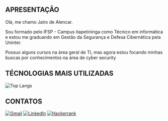 ## APRESENTAÇÃO

Olá, me chamo Jairo de Alencar.

Sou formado pelo IFSP - Campus itapetininga como Técnico em informática e estou me graduando em Gestão da Segurança e Defesa Cibernética pela Uninter.

Possuo alguns cursos na área geral de TI, mas agora estou focando minhas buscas por conhecimentos na área de cyber security

## TÉCNOLOGIAS MAIS UTILIZADAS
![Top Langs](https://github-readme-stats-git-masterrstaa-rickstaa.vercel.app/api/top-langs/?username=JairoAlencar&layout=compact&bg_color=000&border_color=30A3DC&title_color=E94D5F&text_color=FFF)

## CONTATOS
[![Gmail](https://img.shields.io/badge/Gmail-000000?style=for-the-badge&logo=gmail&logoColor=red)](mailto:jairoalencar02@gmail.com)
[![LinkedIn](https://img.shields.io/badge/LinkedIn-000000?style=for-the-badge&logo=linkedin&logoColor=0077B5)](https://www.linkedin.com/in/jairo-alencar/)
[![Hackerrank](https://img.shields.io/badge/-Hackerrank-000000?style=for-the-badge&logo=HackerRank&logoColor=2EC866)](https://hackerrank.com/profile/@jairoalencar)

